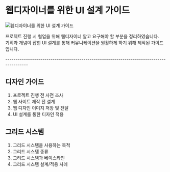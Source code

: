 # 웹디자이너를 위한 UI 설계 가이드


![웹디자이너를 위한 UI 설계 가이드](https://github.com/designens/UI-Design-Guide-for-Web-Designers/blob/master/main.jpg)<br>

프로젝트 진행 시 협업을 위해 웹디자이너 알고 요구해야 할 부분을 정리하였습니다. <br>
기획과 개념이 잡힌 UI 설계를 통해 커뮤니케이션을 원활하게 하기 위해 제작된 가이드 입니다.

-----------------------------------------------------------------------------------------<br>

## 디자인 가이드
1. 프로젝트 진행 전 사전 조사
2. 웹 사이트 제작 전 설계
3. 웹 디자인 이미지 저장 및 전달
4. UI 설계를 통한 디자인 적용


## 그리드 시스템
1. 그리드 시스템을 사용하는 목적
2. 그리드 시스템 종류
3. 그리드 시스템과 베이스라인
4. 그리드 시스템 설계/적용 사례
